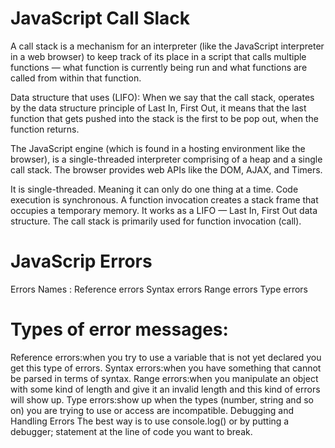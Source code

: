 # JavaScript Call Slack
A call stack is a mechanism for an interpreter (like the JavaScript interpreter in a web browser) to keep track of its place in a script that calls multiple functions — what function is currently being run and what functions are called from within that function.

Data structure that uses (LIFO): When we say that the call stack, operates by the data structure principle of Last In, First Out, it means that the last function that gets pushed into the stack is the first to be pop out, when the function returns.

The JavaScript engine (which is found in a hosting environment like the browser), is a single-threaded interpreter comprising of a heap and a single call stack. The browser provides web APIs like the DOM, AJAX, and Timers.

It is single-threaded. Meaning it can only do one thing at a time.
Code execution is synchronous.
A function invocation creates a stack frame that occupies a temporary memory.
It works as a LIFO — Last In, First Out data structure.
The call stack is primarily used for function invocation (call).

# JavaScrip Errors
Errors Names :
Reference errors
Syntax errors
Range errors
Type errors


# Types of error messages:
Reference errors:when you try to use a variable that is not yet declared you get this type of errors.
Syntax errors:when you have something that cannot be parsed in terms of syntax.
Range errors:when you manipulate an object with some kind of length and give it an invalid length and this kind of errors will show up.
Type errors:show up when the types (number, string and so on) you are trying to use or access are incompatible.
Debugging and Handling Errors
The best way is to use console.log() or by putting a debugger; statement at the line of code you want to break.

